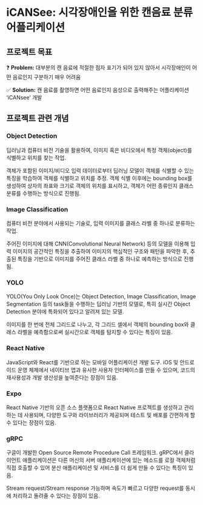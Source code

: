 # iCANSee: 시각장애인을 위한 캔음료 분류 어플리케이션

## 프로젝트 목표


❓ **Problem:** 대부분의 캔 음료에 적절한 점자 표기가 되어 있지 않아서 시각장애인이 어떤 음료인지 구분하기 매우 어려움

✅ **Solution:** 캔 음료를 촬영하면 어떤 음료인지 음성으로 출력해주는 어플리케이션 ‘iCANsee’ 개발


## 프로젝트 관련 개념

### Object Detection

딥러닝과 컴퓨터 비전 기술을 활용하여, 이미지 혹은 비디오에서 특정 객체(object)를 식별하고 위치를 찾는 작업. 

객체가 포함된 이미지/비디오 입력 데이터로부터 딥러닝 모델이 객체를 식별할 수 있는 특징을 학습하여 객체를 식별하고 위치를 추정. 객체 식별 이후에는 bounding box를 생성하여 상자의 좌표와 크기로 객체의 위치를 표시하고, 객체가 어떤 종류인지 클래스 분류를 수행하는 방식으로 진행됨.

### Image Classification

컴퓨터 비전 분야에서 사용되는 기술로, 입력 이미지를 클래스 라벨 중 하나로 분류하는 작업.

주어진 이미지에 대해 CNN(Convolutional Neural Network) 등의 모델을 이용해 입력 이미지의 공간적인 특징을 추출하여 이미지의 핵심적인 구조와 패턴을 파악한 후, 추출된 특징을 기반으로 이미지를 주어진 클래스 라벨 중 하나로 예측하는 방식으로 진행됨.

### YOLO

YOLO(You Only Look Once)는 Object Detection, Image Classification, Image Segmentation 등의 task들을 수행하는 딥러닝 기반의 모델로, 특히 실시간 Object Detection 분야에 특화되어 있다고 알려져 있는 모델. 

이미지를 한 번에 전체 그리드로 나누고, 각 그리드 셀에서 객체의 bounding box와 클래스 라벨을 예측함으로써 실시간으로 객체를 탐지할 수 있다는 특징이 있음.

### React Native

JavaScript와 React를 기반으로 하는 모바일 어플리케이션 개발 도구. iOS 및 안드로이드 운영 체제에서 네이티브 앱과 유사한 사용자 인터페이스를 만들 수 있으며, 코드의 재사용성과 개발 생산성을 높여준다는 장점이 있음.

### Expo

React Native 기반의 오픈 소스 플랫폼으로 React Native 프로젝트를 생성하고 관리하는 데 사용되며, 다양한 도구와 라이브러리가 제공되며 테스트 및 배포를 간편하게 할 수 있다는 장점이 있음.

### gRPC

구글이 개발한 Open Source Remote Procedure Call 프레임워크. gRPC에서 클라이언트 애플리케이션은 다른 머신의 서버 애플리케이션에 있는 메소드를 로컬 객체처럼 직접 호출할 수 있어 분산 애플리케이션 및 서비스를 더 쉽게 만들 수 있다는 특징이 있음.

Stream request/Stream response 가능하며 속도가 빠르고 다양한 request를 동시에 처리하고 돌려줄 수 있다는 장점이 있음.
